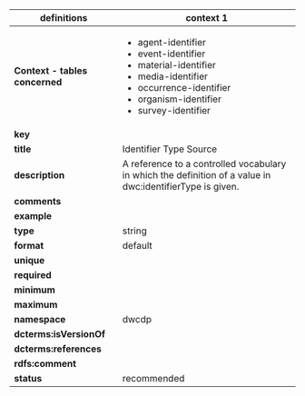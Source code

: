 | definitions | context 1 |
|-|-|
| **Context - tables concerned** | <ul><li>agent-identifier</li><li>event-identifier</li><li>material-identifier</li><li>media-identifier</li><li>occurrence-identifier</li><li>organism-identifier</li><li>survey-identifier</li></ul> |
| **key** |  |
| **title** | Identifier Type Source |
| **description** | A reference to a controlled vocabulary in which the definition of a value in dwc:identifierType is given. |
| **comments** |  |
| **example** |  |
| **type** | string |
| **format** | default |
| **unique** |  |
| **required** |  |
| **minimum** |  |
| **maximum** |  |
| **namespace** | dwcdp |
| **dcterms:isVersionOf** |  |
| **dcterms:references** |  |
| **rdfs:comment** |  |
| **status** | recommended |
